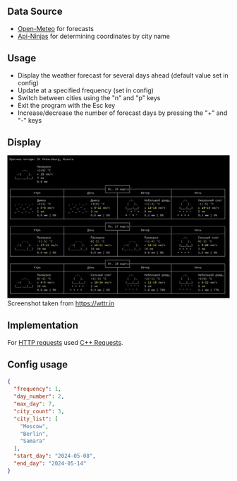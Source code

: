 ## Data Source

- [Open-Meteo](https://open-meteo.com/en/docs#latitude=59.94&longitude=30.31&hourly=temperature_2m&forecast_days=16) for forecasts
- [Api-Ninjas](https://api-ninjas.com/api/city) for determining coordinates by city name

## Usage

- Display the weather forecast for several days ahead (default value set in config)
- Update at a specified frequency (set in config)
- Switch between cities using the "n" and "p" keys
- Exit the program with the Esc key
- Increase/decrease the number of forecast days by pressing the "+" and "-" keys

## Display

![image](interface.png) Screenshot taken from https://wttr.in

## Implementation

For [HTTP requests](https://en.wikipedia.org/wiki/HTTP) used [C++ Requests](https://github.com/libcpr/cpr).

## Config usage

```json
{
  "frequency": 1,
  "day_number": 2,
  "max_day": 7,
  "city_count": 3,
  "city_list": [
    "Moscow",
    "Berlin",
    "Samara"
  ],
  "start_day": "2024-05-08",
  "end_day": "2024-05-14"
}
```
